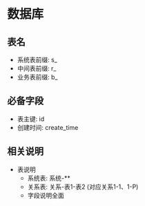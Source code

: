 #  数据库

## 表名

* 系统表前缀: s_
* 中间表前缀: r_
* 业务表前缀: b_

## 必备字段
* 表主键: id
* 创建时间: create_time
## 相关说明
- 表说明
	- 系统表: 系统-**
	- 关系表: 关系-表1-表2 (对应关系1-1、1-P)
	- 字段说明全面